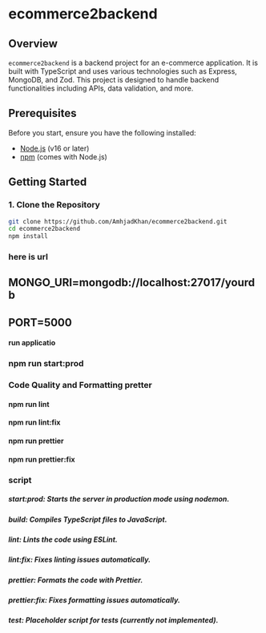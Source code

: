 # ecommerce2backend

## Overview

`ecommerce2backend` is a backend project for an e-commerce application. It is built with TypeScript and uses various technologies such as Express, MongoDB, and Zod. This project is designed to handle backend functionalities including APIs, data validation, and more.

## Prerequisites

Before you start, ensure you have the following installed:

- [Node.js](https://nodejs.org/) (v16 or later)
- [npm](https://www.npmjs.com/) (comes with Node.js)

## Getting Started

### 1. Clone the Repository

```bash
git clone https://github.com/AmhjadKhan/ecommerce2backend.git
cd ecommerce2backend
npm install 

```
### here is url

<h2> MONGO_URI=mongodb://localhost:27017/yourdb </h2>
<h2>PORT=5000</h2>

#### run applicatio
 <h3>npm run start:prod </h3>

### Code Quality and Formatting pretter
<h4>npm run lint</h4>
<h4>npm run lint:fix</h4>
<h4>npm run prettier</h4>
<h4>npm run prettier:fix</h4>

### script 

<h5>start:prod: Starts the server in production mode using nodemon.</h5>
<h5>build: Compiles TypeScript files to JavaScript.</h5>
<h5>lint: Lints the code using ESLint.</h5>
<h5>lint:fix: Fixes linting issues automatically.</h5>
<h5>prettier: Formats the code with Prettier.</h5>
<h5>prettier:fix: Fixes formatting issues automatically.</h5>
<h5>test: Placeholder script for tests (currently not implemented).</h5>



